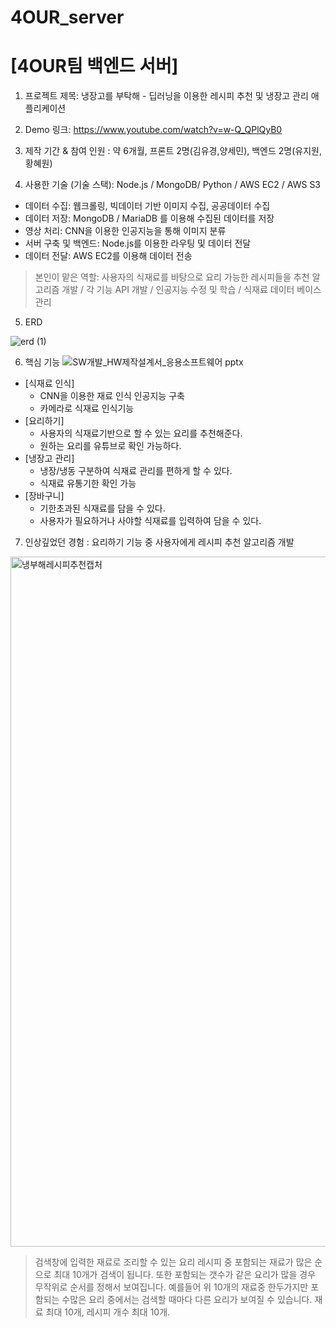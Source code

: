 # 4OUR_server
# [4OUR팀 백엔드 서버]
1. 프로젝트 제목: 냉장고를 부탁해 - 딥러닝을 이용한 레시피 추천 및 냉장고 관리 애플리케이션

2. Demo 링크: https://www.youtube.com/watch?v=w-Q_QPlQyB0

3. 제작 기간 & 참여 인원 : 약 6개월, 프론트 2명(김유경,양세민), 백엔드 2명(유지원,황혜원)
 
4. 사용한 기술 (기술 스택): Node.js / MongoDB/ Python / AWS EC2 / AWS S3
  - 데이터 수집: 웹크롤링, 빅데이터 기반 이미지 수집, 공공데이터 수집
  - 데이터 저장: MongoDB / MariaDB 를 이용해 수집된 데이터를 저장
  - 영상 처리: CNN을 이용한 인공지능을 통해 이미지 분류
  - 서버 구축 및 백엔드: Node.js를 이용한 라우팅 및 데이터 전달
  - 데이터 전달: AWS EC2를 이용해 데이터 전송
  > 본인이 맡은 역할: 사용자의 식재료를 바탕으로 요리 가능한 레시피들을 추천 알고리즘 개발 / 각 기능 API 개발 / 인공지능 수정 및 학습 / 식재료 데이터 베이스 관리

5. ERD

![erd (1)](https://github.com/dswu4our/server/assets/43868373/9b7294ea-c498-4b2a-896f-2eebabf740bd)

6. 핵심 기능
![SW개발_HW제작설계서_응용소프트웨어 pptx](https://github.com/dswu4our/server/assets/43868373/452da419-10a5-4a27-a56d-e7fe0ca990fd)


- [식재료 인식]
  - CNN을 이용한 재료 인식 인공지능 구축
  - 카메라로 식재료 인식기능
- [요리하기]
  - 사용자의 식재료기반으로 할 수 있는 요리를 추천해준다.
  - 원하는 요리를 유튜브로 확인 가능하다.
- [냉장고 관리]
  - 냉장/냉동 구분하여 식재료 관리를 편하게 할 수 있다.
  - 식재료 유통기한 확인 가능
- [장바구니]
  - 기한초과된 식재료를 담을 수 있다.
  - 사용자가 필요하거나 사야할 식재료를 입력하여 담을 수 있다.

7. 인상깊었던 경험 : 요리하기 기능 중 사용자에게 레시피 추천 알고리즘 개발
<img width="1104" alt="냉부해레시피추천캡처" src="https://github.com/dswu4our/server/assets/43868373/7433726c-d98b-4769-a31c-37d86f26e722">

> 검색창에 입력한 재료로 조리할 수 있는 요리 레시피 중 포함되는 재료가 많은 순으로
최대 10개가 검색이 됩니다. 또한 포함되는 갯수가 같은 요리가 많을 경우
무작위로 순서를 정해서 보여집니다. 예를들어 위 10개의 재료중 한두가지만 포함되는 수많은 요리 중에서는 검색할 때마다 다른 요리가 보여질 수 있습니다.
재료 최대 10개, 레시피 개수 최대 10개.
